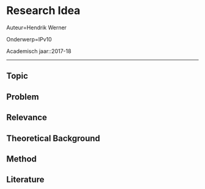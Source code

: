 # Research Idea

Auteur=Hendrik Werner

Onderwerp=IPv10

Academisch jaar::2017-18

---

## Topic

## Problem

## Relevance

## Theoretical Background

## Method

## Literature
